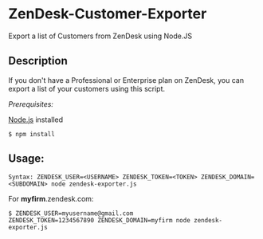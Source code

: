 # ZenDesk-Customer-Exporter
Export a list of Customers from ZenDesk using Node.JS

## Description

If you don't have a Professional or Enterprise plan on ZenDesk, you can export a list of your customers using this script.

*Prerequisites:*

[Node.js](https://nodejs.org/en/) installed
```
$ npm install
```
## Usage:

```
Syntax: ZENDESK_USER=<USERNAME> ZENDESK_TOKEN=<TOKEN> ZENDESK_DOMAIN=<SUBDOMAIN> node zendesk-exporter.js
```

For **myfirm**.zendesk.com:

```
$ ZENDESK_USER=myusername@gmail.com ZENDESK_TOKEN=1234567890 ZENDESK_DOMAIN=myfirm node zendesk-exporter.js
```
